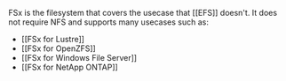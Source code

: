 FSx is the filesystem that covers the usecase that [[EFS]] doesn't. It does not require NFS and supports many usecases such as:
- [[FSx for Lustre]]
- [[FSx for OpenZFS]]
- [[FSx for Windows File Server]]
- [[FSx for NetApp ONTAP]]